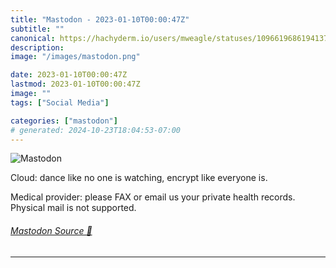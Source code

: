 ```yaml
---
title: "Mastodon - 2023-01-10T00:00:47Z"
subtitle: ""
canonical: https://hachyderm.io/users/mweagle/statuses/109661968619413780
description:
image: "/images/mastodon.png"

date: 2023-01-10T00:00:47Z
lastmod: 2023-01-10T00:00:47Z
image: ""
tags: ["Social Media"]

categories: ["mastodon"]
# generated: 2024-10-23T18:04:53-07:00
---
```

![Mastodon](/images/mastodon.png)

<p>Cloud: dance like no one is watching, encrypt like everyone is. </p><p>Medical provider: please FAX or email us your private health records. Physical mail is not supported.</p>


###### [Mastodon Source 🐘](https://hachyderm.io/@mweagle/109661968619413780)

___
